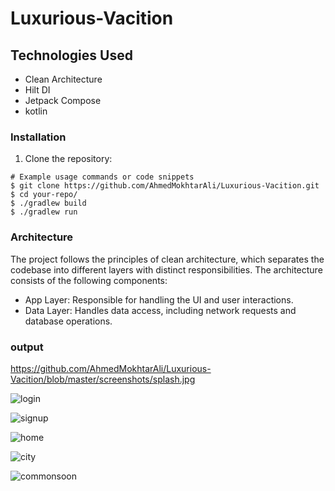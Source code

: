 # Luxurious-Vacition

## Technologies Used

- Clean Architecture
- Hilt DI
- Jetpack Compose
- kotlin

### Installation

1. Clone the repository:

```shell
# Example usage commands or code snippets
$ git clone https://github.com/AhmedMokhtarAli/Luxurious-Vacition.git
$ cd your-repo/
$ ./gradlew build
$ ./gradlew run
```


### Architecture
The project follows the principles of clean architecture, which separates the codebase into different layers with distinct responsibilities. The architecture consists of the following components:

* App Layer: Responsible for handling the UI and user interactions.
* Data Layer: Handles data access, including network requests and database operations.



### output


https://github.com/AhmedMokhtarAli/Luxurious-Vacition/blob/master/screenshots/splash.jpg


![login](https://github.com/AhmedMokhtarAli/Luxurious-Vacition/assets/67645791/c3173114-a8be-4cc0-978a-b83d378b048f)


![signup](https://github.com/AhmedMokhtarAli/Luxurious-Vacition/assets/67645791/ae457d32-a39e-405e-8a42-6fbded22d6a1)


![home](https://github.com/AhmedMokhtarAli/Luxurious-Vacition/assets/67645791/d2f9fe5f-156e-42c1-9288-881ad3cca35d)


![city](https://github.com/AhmedMokhtarAli/Luxurious-Vacition/assets/67645791/dec8ac15-a283-4f81-8d55-cd6b94361f8d)


![commonsoon](https://github.com/AhmedMokhtarAli/Luxurious-Vacition/assets/67645791/84f27c88-bb96-4780-ba62-53977b235f7d)
